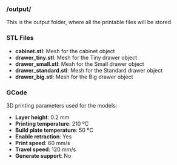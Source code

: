 ### /output/
This is the output folder, where all the printable files will be stored

### STL Files
* **cabinet.stl**: Mesh for the cabinet object
* **drawer_tiny.stl**: Mesh for the Tiny drawer object
* **drawer_small.stl**: Mesh for the Small drawer object
* **drawer_standard.stl**: Mesh for the Standard drawer object
* **drawer_big.stl**: Mesh for the Big drawer object

### GCode
3D printing parameters used for the models:
* **Layer height**: 0.2 mm
* **Printing temperature**: 210 ºC
* **Build plate temperature**: 50 ºC
* **Enable retraction**: Yes
* **Print speed**: 60 mm/s
* **Travel speed**: 120 mm/s
* **Generate support**: No
